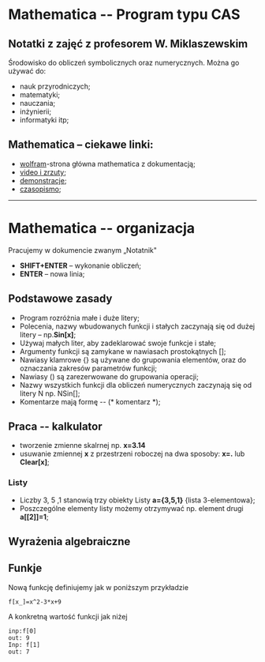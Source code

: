 # Mathematica -- Program typu CAS
## Notatki z  zajęć z profesorem W. Miklaszewskim
Środowisko do obliczeń symbolicznych oraz numerycznych.
Można go używać do:
* nauk przyrodniczych;
* matematyki;
* nauczania;
* inżynierii;
* informatyki itp;
## Mathematica – ciekawe linki:

* [wolfram](http://www.wolfram.com )-strona główna mathematica z dokumentacją;
* [video i zrzuty](http://www.wolfram.com/broadcast/screencasts/);
* [demonstracje](http://demonstrations.wolfram.com);
* [czasopismo](http://www.mathematica-journal.com);

----

# Mathematica -- organizacja

Pracujemy w dokumencie zwanym „Notatnik"
* **SHIFT+ENTER** – wykonanie obliczeń;
* **ENTER** – nowa linia;

## Podstawowe zasady

* Program rozróżnia małe i duże litery;
* Polecenia, nazwy wbudowanych funkcji i stałych zaczynają się od dużej litery – np.**Sin[x]**;
* Używaj małych liter, aby zadeklarować swoje funkcje i stałe;
* Argumenty funkcji są zamykane w nawiasach prostokątnych [];
* Nawiasy klamrowe {} są używane do grupowania elementów, oraz do oznaczania zakresów parametrów funkcji; 
* Nawiasy () są zarezerwowane do grupowania operacji;
* Nazwy wszystkich funkcji dla obliczeń numerycznych zaczynają się od litery N np. NSin[];
* Komentarze mają formę -- (* komentarz *);

## Praca -- kalkulator
* tworzenie zmienne skalrnej np. **x=3.14**
* usuwanie zmiennej **x** z przestrzeni roboczej na dwa sposoby: **x=.** lub **Clear[x]**;

### Listy

* Liczby 3, 5 ,1 stanowią trzy obiekty Listy **a={3,5,1}** {lista 3-elementowa};
* Poszczególne elementy listy możemy otrzymywać np. element drugi **a[[2]]=1**;

## Wyrażenia algebraiczne



## Funkje
Nową funkcję definiujemy jak w poniższym przykładzie
```
f[x_]=x^2-3*x+9
```
A konkretną wartość funkcji jak niżej
```
inp:f[0]
out: 9
Inp: f[1]
out: 7
```
